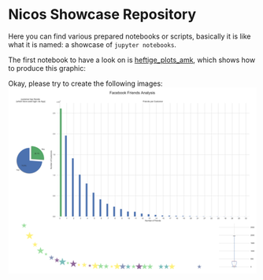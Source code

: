 # Nicos Showcase Repository 
Here you can find various prepared notebooks or scripts, basically it is like what it is named: a showcase of `jupyter notebooks`.

The first notebook to have a look on is [heftige_plots_amk](./heftige_plots_amk.ipynb), which shows how to produce this graphic:

Okay, please try to create the following images:
<img src='figures/facebook_friends_example.svg' />